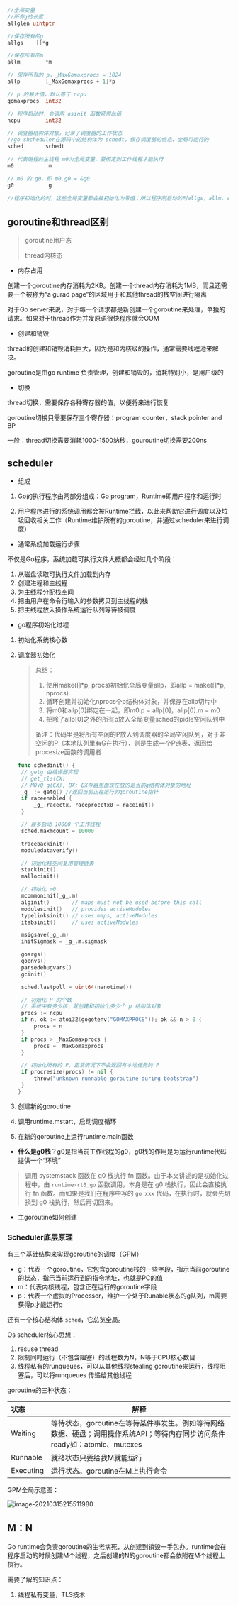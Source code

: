 ```go
//全局变量
//所有g的长度
allglen uintptr

//保存所有的g
allgs    []*g

//保存所有的m
allm        *m

// 保存所有的 p，_MaxGomaxprocs = 1024
allp        [_MaxGomaxprocs + 1]*p

// p 的最大值，默认等于 ncpu
gomaxprocs  int32

// 程序启动时，会调用 osinit 函数获得此值
ncpu        int32

// 调度器结构体对象，记录了调度器的工作状态
//go shcheduler在源码中的结构体为 schedt，保存调度器的信息、全局可运行的
sched       schedt 

// 代表进程的主线程 m0为全局变量，要绑定到工作线程才能执行
m0           m

// m0 的 g0，即 m0.g0 = &g0
g0           g

//程序初始化的时，这些全局变量都会被初始化为零值；所以程序刚启动的时allgs，allm，allp都不包含任何g，m和p
```



## goroutine和thread区别

> goroutine用户态
>
> thread内核态

- 内存占用

创建一个goroutine内存消耗为2KB。创建一个thread内存消耗为1MB，而且还需要一个被称为“a gurad page”的区域用于和其他thread的栈空间进行隔离

对于Go server来说，对于每一个请求都是新创建一个goroutine来处理，单独的请求。如果对于thread作为并发原语很快程序就会OOM

- 创建和销毁

thread的创建和销毁消耗巨大，因为是和内核级的操作，通常需要线程池来解决。

goroutine是由go runtime 负责管理，创建和销毁的，消耗特别小，是用户级的

- 切换

thread切换，需要保存各种寄存器的值，以便将来进行恢复

goroutine切换只需要保存三个寄存器：program counter，stack pointer and BP

一般：thread切换需要消耗1000-1500纳秒，gouroutine切换需要200ns

## scheduler

- 组成

1. Go的执行程序由两部分组成：Go program，Runtime即用户程序和运行时

2. 用户程序进行的系统调用都会被Runtime拦截，以此来帮助它进行调度以及垃圾回收相关工作（Runtime维护所有的goroutine，并通过scheduler来进行调度）

- 通常系统加载运行步骤

不仅是Go程序，系统加载可执行文件大概都会经过几个阶段：

1. 从磁盘读取可执行文件加载到内存
2. 创建进程和主线程
3. 为主线程分配栈空间
4. 把由用户在命令行输入的参数拷贝到主线程的栈
5. 把主线程放入操作系统运行队列等待被调度

- go程序初始化过程

1. 初始化系统核心数

2. 调度器初始化

   > 总结：
   >
   > 1. 使用make([]*p, procs)初始化全局变量allp，即allp = make([]\*p, nprocs)
   > 2. 循环创建并初始化nprocs个p结构体对象，并保存在allp切片中
   > 3. 将m0和allp[0]绑定在一起，即m0.p = allp[0]，allp[0].m = m0
   > 4. 把除了allp[0]之外的所有p放入全局变量sched的pidle空闲队列中
   >
   > 备注：代码里是将所有空闲的P放入到调度器的全局空闲队列，对于非空闲的P（本地队列里有G在执行），则是生成一个P链表，返回给procesize函数的调用者

   ```go
   func schedinit() {
   	// getg 由编译器实现
   	// get_tls(CX)
   	// MOVQ g(CX), BX; BX存器里面现在放的是当前g结构体对象的地址
   	_g_ := getg() //返回当前正在运行的goroutine指针
   	if raceenabled {
   		_g_.racectx, raceprocctx0 = raceinit()
   	}
   
   	// 最多启动 10000 个工作线程
   	sched.maxmcount = 10000
   
   	tracebackinit()
   	moduledataverify()
   
   	// 初始化栈空间复用管理链表
   	stackinit()
   	mallocinit()
   
   	// 初始化 m0
   	mcommoninit(_g_.m)
   	alginit()       // maps must not be used before this call
   	modulesinit()   // provides activeModules
   	typelinksinit() // uses maps, activeModules
   	itabsinit()     // uses activeModules
   
   	msigsave(_g_.m)
   	initSigmask = _g_.m.sigmask
   
   	goargs()
   	goenvs()
   	parsedebugvars()
   	gcinit()
   
   	sched.lastpoll = uint64(nanotime())
   
   	// 初始化 P 的个数
   	// 系统中有多少核，就创建和初始化多少个 p 结构体对象
   	procs := ncpu
   	if n, ok := atoi32(gogetenv("GOMAXPROCS")); ok && n > 0 {
   		procs = n
   	}
   	if procs > _MaxGomaxprocs {
   		procs = _MaxGomaxprocs
   	}
   
   	// 初始化所有的 P，正常情况下不会返回有本地任务的 P
   	if procresize(procs) != nil {
   		throw("unknown runnable goroutine during bootstrap")
   	}
   }
   ```

   

3. 创建新的goroutine

4. 调用runtime.mstart，启动调度循环

5. 在新的goroutine上运行runtime.main函数

- **什么是g0栈**？g0是指当前工作线程的g0，g0栈的作用是为运行runtime代码提供一个“环境”

> 调用 systemstack 函数在 g0 栈执行 fn 函数。由于本文讲述的是初始化过程中，由 `runtime·rt0_go` 函数调用，本身是在 g0 栈执行，因此会直接执行 fn 函数。而如果是我们在程序中写的 `go xxx` 代码，在执行时，就会先切换到 g0 栈执行，然后再切回来。



- 主goroutine如何创建

### Scheduler底层原理

有三个基础结构来实现goroutine的调度（GPM）

- g：代表一个goroutine，它包含goroutine栈的一些字段，指示当前goroutine的状态，指示当前运行到的指令地址，也就是PC的值
- m：代表内核线程，包含正在运行的goroutine字段
- p：代表一个虚拟的Processor，维护一个处于Runable状态的g队列，m需要获得p才能运行g

还有一个核心结构体 `sched`，它总览全局。

Os scheduler核心思想：

1. resuse thread
2. 限制同时运行（不包含阻塞）的线程数为N，N等于CPU核心数目
3. 线程私有的runqueues，可以从其他线程stealing goroutine来运行，线程阻塞后，可以将runqueues 传递给其他线程

goroutine的三种状态：

| 状态      | 解释                                                         |
| :-------- | ------------------------------------------------------------ |
| Waiting   | 等待状态，goroutine在等待某件事发生。例如等待网络数据、硬盘；调用操作系统API；等待内存同步访问条件ready如：atomic、mutexes |
| Runnable  | 就绪状态只要给我M就能运行                                    |
| Executing | 运行状态。goroutine在M上执行命令                             |

GPM全局示意图：

![image-20210315215511980](image-20210315215511980.png)

## M：N

Go runtime会负责goroutine的生老病死，从创建到销毁一手包办。runtime会在程序启动的时候创建M个线程，之后创建的N的goroutine都会依附在M个线程上执行。



需要了解的知识点：

1. 线程私有变量，TLS技术



[参考文章]: https://mp.weixin.qq.com/s/W9D4Sl-6jYfcpczzdPfByQ



